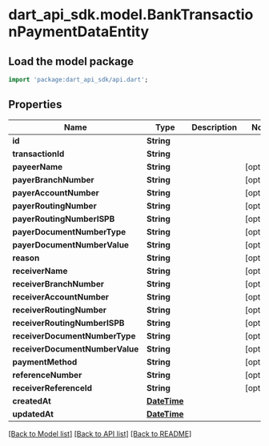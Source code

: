 # dart_api_sdk.model.BankTransactionPaymentDataEntity

## Load the model package
```dart
import 'package:dart_api_sdk/api.dart';
```

## Properties
Name | Type | Description | Notes
------------ | ------------- | ------------- | -------------
**id** | **String** |  | 
**transactionId** | **String** |  | 
**payeerName** | **String** |  | [optional] 
**payerBranchNumber** | **String** |  | [optional] 
**payerAccountNumber** | **String** |  | [optional] 
**payerRoutingNumber** | **String** |  | [optional] 
**payerRoutingNumberISPB** | **String** |  | [optional] 
**payerDocumentNumberType** | **String** |  | [optional] 
**payerDocumentNumberValue** | **String** |  | [optional] 
**reason** | **String** |  | [optional] 
**receiverName** | **String** |  | [optional] 
**receiverBranchNumber** | **String** |  | [optional] 
**receiverAccountNumber** | **String** |  | [optional] 
**receiverRoutingNumber** | **String** |  | [optional] 
**receiverRoutingNumberISPB** | **String** |  | [optional] 
**receiverDocumentNumberType** | **String** |  | [optional] 
**receiverDocumentNumberValue** | **String** |  | [optional] 
**paymentMethod** | **String** |  | [optional] 
**referenceNumber** | **String** |  | [optional] 
**receiverReferenceId** | **String** |  | [optional] 
**createdAt** | [**DateTime**](DateTime.md) |  | 
**updatedAt** | [**DateTime**](DateTime.md) |  | 

[[Back to Model list]](../README.md#documentation-for-models) [[Back to API list]](../README.md#documentation-for-api-endpoints) [[Back to README]](../README.md)


